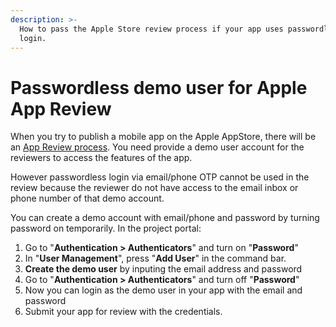 ```yaml
---
description: >-
  How to pass the Apple Store review process if your app uses passwordless
  login.
---
```


# Passwordless demo user for Apple App Review

When you try to publish a mobile app on the Apple AppStore, there will be an [App Review process](https://developer.apple.com/app-store/review/). You need provide a demo user account for the reviewers to access the features of the app.

However passwordless login via email/phone OTP cannot be used in the review because the reviewer do not have access to the email inbox or phone number of that demo account.

You can create a demo account with email/phone and password by turning password on temporarily. In the project portal:

1. Go to "**Authentication > Authenticators**" and turn on "**Password**"
2. In "**User Management**", press "**Add User**" in the command bar.
3. **Create the demo user** by inputing the email address and password
4. Go to "**Authentication > Authenticators**" and turn off "**Password**"
5. Now you can login as the demo user in your app with the email and password
6. Submit your app for review with the credentials.
